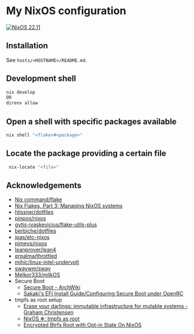 # My NixOS configuration
[![NixOS 22.11](https://img.shields.io/badge/NixOS-v22.11-blue.svg?style=flat-square&logo=NixOS&logoColor=white)](https://nixos.org)

## Installation
See `hosts/<HOSTNAME>/README.md`.

## Development shell
```sh
nix develop
OR
direnv allow
```

## Open a shell with specific packages available
```sh
nix shell "<flake>#<package>"
```

## Locate the package providing a certain file
```sh
 nix-locate "<file>"
 ```

## Acknowledgements
- [Nix command/flake](https://nixos.wiki/wiki/Nix_command/flake)
- [Nix Flakes, Part 3: Managing NixOS systems](https://www.tweag.io/blog/2020-07-31-nixos-flakes/)
- [hlissner/dotfiles](https://github.com/hlissner/dotfiles)
- [pinpox/nixos](https://github.com/pinpox/nixos)
- [gytis-ivaskevicius/flake-utils-plus](https://github.com/gytis-ivaskevicius/flake-utils-plus)
- [berbiche/dotfiles](https://github.com/berbiche/dotfiles)
- [jpas/etc-nixos](https://github.com/jpas/etc-nixos)
- [pimeys/nixos](https://github.com/pimeys/nixos/commit/9c4306ceac36b7f69fd2ea5e2345200d7336be20)
- [leanprover/lean4](https://github.com/leanprover/lean4/blob/master/nix/packages.nix)
- [erpalma/throttled](https://github.com/erpalma/throttled)
- [mihic/linux-intel-undervolt](https://github.com/mihic/linux-intel-undervolt)
- [swaywm/sway](https://github.com/swaywm/sway)
- [Melkor333/milkOS](https://github.com/Melkor333/milkOS)
- Secure Boot
    - [Secure Boot - ArchWiki](https://wiki.archlinux.org/title/Unified_Extensible_Firmware_Interface/Secure_Boot#Using_your_own_keys)
    - [Sakaki's EFI Install Guide/Configuring Secure Boot under OpenRC](https://wiki.gentoo.org/wiki/User:Sakaki/Sakaki%27s_EFI_Install_Guide/Configuring_Secure_Boot_under_OpenRC)
- tmpfs as root setup
   - [Erase your darlings: immutable infrastructure for mutable systems - Graham Christensen](https://grahamc.com/blog/erase-your-darlings)
   - [NixOS ❄: tmpfs as root](https://elis.nu/blog/2020/05/nixos-tmpfs-as-root/)
   - [Encrypted Btrfs Root with Opt-in State On NixOS](https://mt-caret.github.io/blog/posts/2020-06-29-optin-state.html)
